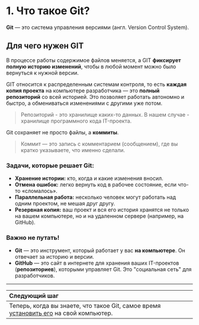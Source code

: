 # 1. Что такое Git?

**Git** — это cистема управления версиями (англ. Version Control System). 

## Для чего нужен GIT

В процессе работы содержимое файлов меняется, а GIT **фиксирует полную историю изменений**, чтобы в любой момент можно было вернуться к нужной версии.

GIT относится к распределенным системам контроля, то есть **каждая копия проекта** на компьютере разработчика — это **полный репозиторий** со всей историей. Это позволяет работать автономно и быстро, а обмениваться изменениями с другими уже потом.

> Репозиторий - это хранилище каких-то данных. В нашем случае - хранилище программного кода IT-проекта.

Git сохраняет не просто файлы, а **коммиты**.

> Коммит — это запись с комментарием (сообщением), где вы кратко указываете, что именно сделали.

### Задачи, которые решает Git:

- **Хранение истории:** кто, когда и какие изменения вносил.
- **Отмена ошибок:** легко вернуть код в рабочее состояние, если что-то «сломалось».
- **Параллельная работа:** несколько человек могут работать над одним проектом, не мешая друг другу.
- **Резервная копия:** ваш проект и вся его история хранятся не только на вашем компьютере, но и на удаленном сервере (например, на GitHub).

### Важно не путать!

- **Git** — это инструмент, который работает у вас **на компьютере**. Он отвечает за историю и версии.
- **GitHub** — это сайт в интернете для хранения ваших IT-проектов (**репозиториев**), которыми управляет Git. Это "социальная сеть" для разработчиков.

---
| Следующий шаг |                                                                           
|:--------------|                                                                           
| Теперь, когда вы знаете, что такое Git, самое время [установить его](installation.md) на свой компьютер. |